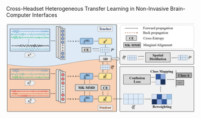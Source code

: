 Cross-Headset Heterogeneous Transfer Learning in Non-Invasive Brain-Computer Interfaces

![SDDA_approach](https://github.com/Dingkun0817/BCI-Heterogeneous-TL-SDDA/blob/master/SDDA_approach.jpg)

